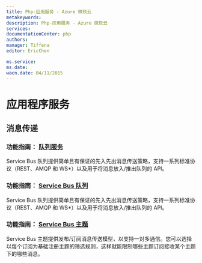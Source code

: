 ```yaml
---
title: Php-应用服务 - Azure 微软云
metakeywords: 
description: Php-应用服务 - Azure 微软云
services: 
documentationCenter: php
authors: 
manager: Tiffena
editor: EricChen

ms.service: 
ms.date: 
wacn.date: 04/11/2015
---
```


<h1 id="menu-php-appservices">应用程序服务</h1>
<h2 id="header-0">消息传递</h2>
<h3>功能指南： <a href="../../articles/storage/storage-php-how-to-use-queues.md">队列服务</a></h3>
<p>Service Bus 队列提供简单且有保证的先入先出消息传送策略，支持一系列标准协议（REST、AMQP 和 WS*）以及用于将消息放入/推出队列的 API。</p>
<h3>功能指南： <a href="../../articles/service-bus-messaging/service-bus-php-how-to-use-queues.md">Service Bus 队列</a></h3>
<p>Service Bus 队列提供简单且有保证的先入先出消息传送策略，支持一系列标准协议（REST、AMQP 和 WS*）以及用于将消息放入/推出队列的 API。</p>
<h3>功能指南： <a href="../../articles/service-bus-messaging/service-bus-php-how-to-use-topics-subscriptions.md">Service Bus 主题</a></h3>
<p>Service Bus 主题提供发布/订阅消息传送模型，以支持一对多通信。您可以选择以每个订阅为基础注册主题的筛选规则，这样就能限制哪些主题订阅接收某个主题下的哪些消息。</p>
<!--<h2 id="header-1">通信</h2>
<h3>功能指南： <a href="/documentation/articles/store-sendgrid-php-how-to-send-email/">SendGrid 电子邮件服务</a></h3>
<p>Azure 应用程序可以使用 SendGrid 来包括电子邮件功能。SendGrid 提供了可靠的电子邮件传递服务、实时分析和灵活的 API，使用户能够轻松地将服务合并到他们的 Azure 应用程序中。</p>
<h3>功能指南： <a href="/documentation/articles/partner-twilio-php-how-to-use-voice-sms/">Twilio</a></h3>
<p>Azure 应用程序可以通过 Twilio 合并电话和短信服务 (SMS) 消息功能。可使用 Twilio API 拨打和接听电话，收发短信，以及通过现有互联网连接（包括移动连接）进行语音通信。</p>-->
<!--<h2 id="header-2">标识</h2>
<h3>功能指南： <a href="/documentation/articles/active-directory-php-web-single-sign-on/">通过 Azure Active Directory 实现单一登录</a></h3>
<p>您可以使用 Web 单一登录（也称&ldquo;联合身份验证&rdquo;），通过一种依赖于安全令牌服务 (STS) 的联合机制提供单一登录访问。本指南介绍如何使用您的 Office 365 租户中由 Azure Active Directory 提供的 STS 实现此目的。</p>-->
<!--<h2 id="header-3">图像处理</h2>
<h3>功能指南： <a href="/documentation/articles/store-blitline-how-to-use/">Blitline 图像处理服务</a></h3>
<p>Blitline 是一项基于云计算的图像处理服务。本指南介绍如何访问 Blitline 服务以及如何将作业提交到 Blitline。</p>-->